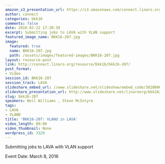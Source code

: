 ```yaml
---
amazon_s3_presentation_url: https://s3.amazonaws.com/connect.linaro.org/bkk16/Presentations/Tuesday/BKK16-207.pdf
author: connect
categories: bkk16
comments: false
date: 2016-02-22 17:20:39
excerpt: Submitting jobs to LAVA with VLAN support
featured_image_name: BKK16-207.jpg
image:
  featured: true
  name: BKK16-207.jpg
  path: /assets/images/featured-images/BKK16-207.jpg
layout: resource-post
link: http://connect.linaro.org/resource/bkk16/bkk16-207/
post_format:
- Video
session_id: BKK16-207
session_track: LAVA
slideshare_embed_url: //www.slideshare.net/slideshow/embed_code/58208069
slideshare_presentation_url: http://www.slideshare.net/linaroorg/bkk16207-vland-in-lava
slug: bkk16-207
speakers: Neil Williams , Steve McIntyre
tags:
- LAVA
- VLAND
title: 'BKK16-207: VLANd in LAVA'
video_length: 00:00
video_thumbnail: None
wordpress_id: 3329
---
```


Submitting jobs to LAVA with VLAN support

Event Date: March 8, 2016